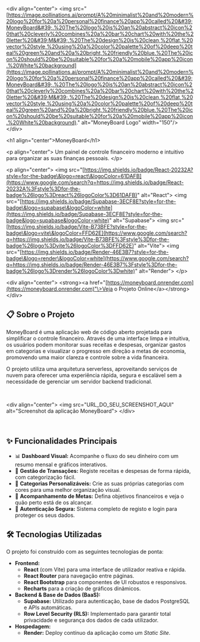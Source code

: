 &lt;div align=&quot;center&quot;&gt;
  &lt;img src=&quot;[https://image.pollinations.ai/prompt/A%20minimalist%20and%20modern%20logo%20for%20a%20personal%20finance%20app%20called%20&#39;MoneyBoard&#39;.%20The%20logo%20is%20an%20abstract%20icon%20that%20cleverly%20combines%20a%20bar%20chart%20with%20the%20letter%20&#39;M&#39;.%20The%20design%20is%20clean,%20flat,%20vector%20style,%20using%20a%20color%20palette%20of%20deep%20teal%20green%20and%20a%20bright,%20friendly%20blue.%20The%20icon%20should%20be%20suitable%20for%20a%20mobile%20app%20icon.%20White%20background](https://image.pollinations.ai/prompt/A%20minimalist%20and%20modern%20logo%20for%20a%20personal%20finance%20app%20called%20&#39;MoneyBoard&#39;.%20The%20logo%20is%20an%20abstract%20icon%20that%20cleverly%20combines%20a%20bar%20chart%20with%20the%20letter%20&#39;M&#39;.%20The%20design%20is%20clean,%20flat,%20vector%20style,%20using%20a%20color%20palette%20of%20deep%20teal%20green%20and%20a%20bright,%20friendly%20blue.%20The%20icon%20should%20be%20suitable%20for%20a%20mobile%20app%20icon.%20White%20background).&quot; alt=&quot;MoneyBoard Logo&quot; width=&quot;150&quot;/&gt;
&lt;/div&gt;

\<h1 align="center"\>MoneyBoard\</h1\>

\<p align="center"\>
Um painel de controle financeiro moderno e intuitivo para organizar as suas finanças pessoais.
\</p\>

\<p align="center"\>
\<img src="[https://img.shields.io/badge/React-20232A?style=for-the-badge\&logo=react\&logoColor=61DAFB](https://www.google.com/search?q=https://img.shields.io/badge/React-20232A%3Fstyle%3Dfor-the-badge%26logo%3Dreact%26logoColor%3D61DAFB)" alt="React"\>
\<img src="[https://img.shields.io/badge/Supabase-3ECF8E?style=for-the-badge\&logo=supabase\&logoColor=white](https://img.shields.io/badge/Supabase-3ECF8E?style=for-the-badge&logo=supabase&logoColor=white)" alt="Supabase"\>
\<img src="[https://img.shields.io/badge/Vite-B73BFE?style=for-the-badge\&logo=vite\&logoColor=FFD62E](https://www.google.com/search?q=https://img.shields.io/badge/Vite-B73BFE%3Fstyle%3Dfor-the-badge%26logo%3Dvite%26logoColor%3DFFD62E)" alt="Vite"\>
\<img src="[https://img.shields.io/badge/Render-46E3B7?style=for-the-badge\&logo=render\&logoColor=white](https://www.google.com/search?q=https://img.shields.io/badge/Render-46E3B7%3Fstyle%3Dfor-the-badge%26logo%3Drender%26logoColor%3Dwhite)" alt="Render"\>
\</p\>

\<div align="center"\>
\<strong\>\<a href="[https://moneyboard.onrender.com](https://moneyboard.onrender.com)"\>Veja o Projeto Online\</a\>\</strong\>
\</div\>
<br>

## 📋 Sobre o Projeto

MoneyBoard é uma aplicação web de código aberto projetada para simplificar o controle financeiro. Através de uma interface limpa e intuitiva, os usuários podem monitorar suas receitas e despesas, organizar gastos em categorias e visualizar o progresso em direção a metas de economia, promovendo uma maior clareza e controle sobre a vida financeira.

O projeto utiliza uma arquitetura serverless, aproveitando serviços de nuvem para oferecer uma experiência rápida, segura e escalável sem a necessidade de gerenciar um servidor backend tradicional.

<br>

\<div align="center"\>
\<img src="URL\_DO\_SEU\_SCREENSHOT\_AQUI" alt="Screenshot da aplicação MoneyBoard"\>
\</div\>

<br>

## ✨ Funcionalidades Principais

  * 📊 **Dashboard Visual:** Acompanhe o fluxo do seu dinheiro com um resumo mensal e gráficos interativos.
  * 💸 **Gestão de Transações:** Registe receitas e despesas de forma rápida, com categorização fácil.
  * 🎨 **Categorias Personalizáveis:** Crie as suas próprias categorias com cores para uma melhor organização visual.
  * 🎯 **Acompanhamento de Metas:** Defina objetivos financeiros e veja o quão perto está de os alcançar.
  * 🔐 **Autenticação Segura:** Sistema completo de registo e login para proteger os seus dados.

## 🛠️ Tecnologias Utilizadas

O projeto foi construído com as seguintes tecnologias de ponta:

  * **Frontend:**
      * **React** (com Vite) para uma interface de utilizador reativa e rápida.
      * **React Router** para navegação entre páginas.
      * **React Bootstrap** para componentes de UI robustos e responsivos.
      * **Recharts** para a criação de gráficos dinâmicos.
  * **Backend & Base de Dados (BaaS):**
      * **Supabase:** Utilizado para autenticação, base de dados PostgreSQL e APIs automáticas.
      * **Row Level Security (RLS):** Implementado para garantir total privacidade e segurança dos dados de cada utilizador.
  * **Hospedagem:**
      * **Render:** Deploy contínuo da aplicação como um *Static Site*.